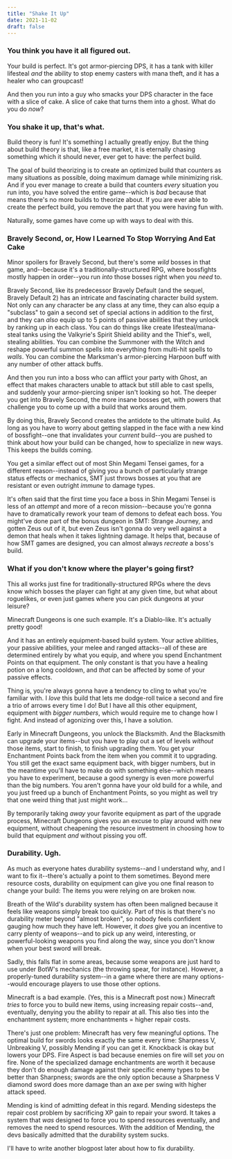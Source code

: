 ```yaml
---
title: "Shake It Up"
date: 2021-11-02
draft: false
---
```


### You think you have it all figured out.

Your build is perfect. It's got armor-piercing DPS, it has a tank with killer lifesteal *and* the ability to stop enemy casters with mana theft, and it has a healer who can groupcast!

And then you run into a guy who smacks your DPS character in the face with a slice of cake. A slice of cake that turns them into a ghost. What do you do *now*?

### You shake it up, that's what.

Build theory is fun! It's something I actually greatly enjoy. But the thing about build theory is that, like a free market, it is eternally chasing something which it should never, ever get to have: the perfect build.

The goal of build theorizing is to create an optimized build that counters as many situations as possible, doing maximum damage while minimizing risk. And if you ever manage to create a build that counters *every* situation you run into, you have solved the entire game--which is *bad* because that means there's no more builds to theorize about. If you are ever able to create the perfect build, you remove the part that you were having fun with.

Naturally, some games have come up with ways to deal with this.

### Bravely Second, or, How I Learned To Stop Worrying And Eat Cake

Minor spoilers for Bravely Second, but there's some *wild* bosses in that game, and--because it's a traditionally-structured RPG, where bossfights mostly happen in order--you run *into* those bosses right when you *need* to.

Bravely Second, like its predecessor Bravely Default (and the sequel, Bravely Default 2) has an intricate and fascinating character build system. Not only can any character be any class at any time, they can also equip a "subclass" to gain a second set of special actions in addition to the first, and they can *also* equip up to 5 points of passive abilities that they unlock by ranking up in each class. You can do things like create lifesteal/mana-steal tanks using the Valkyrie's Spirit Shield ability and the Thief's, well, stealing abilities. You can combine the Summoner with the Witch and reshape powerful summon spells into everything from multi-hit spells to *walls*. You can combine the Marksman's armor-piercing Harpoon buff with any number of other attack buffs.

And then you run into a boss who can afflict your party with Ghost, an effect that makes characters unable to attack but still able to cast spells, and suddenly your armor-piercing sniper isn't looking so hot. The deeper you get into Bravely Second, the more insane bosses get, with powers that challenge you to come up with a build that works around them.

By doing this, Bravely Second creates the antidote to the ultimate build. As long as you have to worry about getting slapped in the face with a new kind of bossfight--one that invalidates your *current* build--you are pushed to think about how your build can be changed, how to specialize in new ways. This keeps the builds coming.

You get a similar effect out of most Shin Megami Tensei games, for a different reason--instead of giving you a bunch of particularly strange status effects or mechanics, SMT just throws bosses at you that are resistant or even outright *immune* to damage types. 

It's often said that the first time you face a boss in Shin Megami Tensei is less of an *attempt* and more of a recon mission--because you're gonna have to dramatically rework your team of demons to defeat each boss. You might've done part of the bonus dungeon in SMT: Strange Journey, and gotten Zeus out of it, but even Zeus isn't gonna do very well against a demon that heals when it takes lightning damage. It helps that, because of how SMT games are designed, you can almost always *recreate* a boss's build.

### What if you don't know where the player's going first?

This all works just fine for traditionally-structured RPGs where the devs know which bosses the player can fight at any given time, but what about roguelikes, or even just games where you can pick dungeons at your leisure?

Minecraft Dungeons is one such example. It's a Diablo-like. It's actually pretty good!

And it has an entirely equipment-based build system. Your active abilities, your passive abilities, your melee and ranged attacks--all of these are determined entirely by what you equip, and where you spend Enchantment Points on that equipment. The only constant is that you have a healing potion on a long cooldown, and *that* can be affected by some of your passive effects.

Thing is, you're always gonna have a tendency to cling to what you're familiar with. I *love* this build that lets me dodge-roll twice a second and fire a trio of arrows every time I do! But I have all this other equipment, equipment with *bigger numbers*, which would require me to change how I fight. And instead of agonizing over this, I have a solution.

Early in Minecraft Dungeons, you unlock the Blacksmith. And the Blacksmith can upgrade your items--but you have to play out a set of levels *without* those items, start to finish, to finish upgrading them. You get your Enchantment Points back from the item when you commit it to upgrading. You still get the exact same equipment back, with bigger numbers, but in the meantime you'll have to make do with something else--which means you have to experiment, because a good synergy is even more powerful than the big numbers. You aren't gonna have your old build for a while, and you just freed up a bunch of Enchantment Points, so you might as well try that one weird thing that just might work...

By temporarily taking *away* your favorite equipment as part of the upgrade process, Minecraft Dungeons gives you an excuse to play around with new equipment, without cheapening the resource investment in choosing how to build that equipment *and* without pissing you off.

### Durability. Ugh.

As much as everyone hates durability systems--and I understand why, and I want to fix it--there's actually a point to them sometimes. Beyond mere resource costs, durability on equipment can give you one final reason to change your build: The items you were relying on are broken now.

Breath of the Wild's durability system has often been maligned because it feels like weapons simply break too quickly. Part of this is that there's no durability meter beyond "almost broken", so nobody feels confident gauging how much they have left. However, it *does* give you an incentive to carry plenty of weapons--and to pick up any weird, interesting, or powerful-looking weapons you find along the way, since you don't know when your best sword will break.

Sadly, this falls flat in some areas, because some weapons are just hard to use under BotW's mechanics (the throwing spear, for instance). However, a properly-tuned durability system--in a game where there are many options--would encourage players to use those other options.

Minecraft is a bad example. (Yes, this is a Minecraft post now.) Minecraft *tries* to force you to build new items, using increasing repair costs--and, eventually, denying you the ability to repair at all. This also ties into the enchantment system; more enchantments = higher repair costs.

There's just one problem: Minecraft has very few meaningful options. The optimal build for swords looks exactly the same every time: Sharpness V, Unbreaking V, possibly Mending if you can get it. Knockback is okay but lowers your DPS. Fire Aspect is bad because enemies on fire will set *you* on fire. None of the specialized damage enchantments are worth it because they don't do enough damage against their specific enemy types to be better than Sharpness; swords are the only option because a Sharpness V diamond sword does more damage than an axe per swing with higher attack speed.

Mending is kind of admitting defeat in this regard. Mending sidesteps the repair cost problem by sacrificing XP gain to repair your sword. It takes a system that *was* designed to force you to spend resources eventually, and removes the need to spend resources. With the addition of Mending, the devs basically admitted that the durability system sucks.

I'll have to write another blogpost later about how to fix durability.

